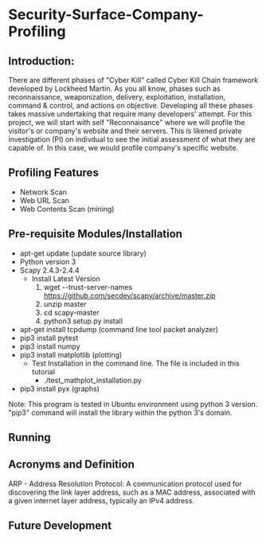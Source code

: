 # Security-Surface-Company-Profiling

Introduction:
-------------
There are different phases of "Cyber Kill" called Cyber Kill Chain framework developed by Lockheed Martin. As you all know, phases such as reconnaissance, weaponization, delivery, exploitation, installation, command & control, and actions on objective. Developing all these phases takes massive undertaking that require many developers' attempt. For this project, we will start with self "Reconnaisance" where we will profile the visitor's or company's website and their servers. This is likened private investigation (PI) on indivdual to see the initial assessment of what they are capable of. In this case, we would profile company's specific website. 

Profiling Features
------------------
- Network Scan
- Web URL Scan
- Web Contents Scan (mining)

Pre-requisite Modules/Installation
----------------------------------
- apt-get update (update source library)
- Python version 3
- Scapy 2.4.3-2.4.4
  + Install Latest Version 
      1. wget --trust-server-names https://github.com/secdev/scapy/archive/master.zip   
      2. unzip master
      3. cd scapy-master
      4. python3 setup.py install
- apt-get install tcpdump (command line tool packet analyzer)
- pip3 install pytest
- pip3 install numpy
- pip3 install matplotlib (plotting)
    + Test Installation in the command line. The file is included in this tutorial
        - ./test_mathplot_installation.py
- pip3 install pyx (graphs)

Note: This program is tested in Ubuntu environment using python 3 version. "pip3" command will install the library within the python 3's domain.

Running
-------

Acronyms and Definition
-----------------------
ARP - Address Resolution Protocol: A communication protocol used for discovering the link layer address, such as a MAC address, associated with a given internet layer address, typically an IPv4 address.

Future Development
-------------------

